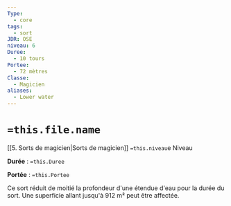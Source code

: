 ```yaml
---
Type:
  - core
tags:
  - sort
JDR: OSE
niveau: 6
Duree:
  - 10 tours
Portee:
  - 72 mètres
Classe:
  - Magicien
aliases:
  - Lower water
---
```

# `=this.file.name`  

[[5. Sorts de magicien|Sorts de magicien]] `=this.niveau`e Niveau

**Durée** : `=this.Duree`

**Portée** : `=this.Portee`

Ce sort réduit de moitié la profondeur d'une étendue d'eau pour la durée du sort. Une superficie allant jusqu'à 912 m² peut être affectée.
